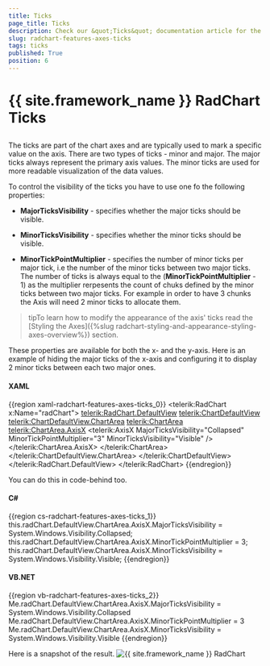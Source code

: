 ```yaml
---
title: Ticks
page_title: Ticks
description: Check our &quot;Ticks&quot; documentation article for the RadChart {{ site.framework_name }} control.
slug: radchart-features-axes-ticks
tags: ticks
published: True
position: 6
---
```


# {{ site.framework_name }} RadChart Ticks



## 

The ticks are part of the chart axes and are typically used to mark a specific value on the axis. There are two types of ticks - minor and major. The major ticks always represent the primary axis values. The minor ticks are used for more readable visualization of the data values.

To control the visibility of the ticks you have to use one fo the following properties:

* __MajorTicksVisibility__ - specifies whether the major ticks should be visible.

* __MinorTicksVisibility__ - specifies whether the minor ticks should be visible.

* __MinorTickPointMultiplier__ - specifies the number of minor ticks per major tick, i.e the number of the minor ticks between two major ticks. The number of ticks is always equal to the (__MinorTickPointMultiplier__ - 1) as the multiplier rerpesents the count of chuks defined by the minor ticks between two major ticks. For example in order to have 3 chunks the Axis will need 2 minor ticks to allocate them.

>tipTo learn how to modify the appearance of the axis' ticks read the [Styling the Axes]({%slug radchart-styling-and-appearance-styling-axes-overview%}) section.

These properties are available for both the x- and the y-axis. Here is an example of hiding the major ticks of the x-axis and configuring it to display 2 minor ticks between each two major ones.

#### __XAML__

{{region xaml-radchart-features-axes-ticks_0}}
	<telerik:RadChart x:Name="radChart">
	    <telerik:RadChart.DefaultView>
	        <telerik:ChartDefaultView>
	            <telerik:ChartDefaultView.ChartArea>
	                <telerik:ChartArea>
	                    <telerik:ChartArea.AxisX>
	                        <telerik:AxisX MajorTicksVisibility="Collapsed"
	                                       MinorTickPointMultiplier="3"
	                                       MinorTicksVisibility="Visible" />
	                    </telerik:ChartArea.AxisX>
	                </telerik:ChartArea>
	            </telerik:ChartDefaultView.ChartArea>
	        </telerik:ChartDefaultView>
	    </telerik:RadChart.DefaultView>
	</telerik:RadChart>
{{endregion}}



You can do this in code-behind too.

#### __C#__

{{region cs-radchart-features-axes-ticks_1}}
	this.radChart.DefaultView.ChartArea.AxisX.MajorTicksVisibility = System.Windows.Visibility.Collapsed;
	this.radChart.DefaultView.ChartArea.AxisX.MinorTickPointMultiplier = 3;
	this.radChart.DefaultView.ChartArea.AxisX.MinorTicksVisibility = System.Windows.Visibility.Visible;
{{endregion}}



#### __VB.NET__

{{region vb-radchart-features-axes-ticks_2}}
	Me.radChart.DefaultView.ChartArea.AxisX.MajorTicksVisibility = System.Windows.Visibility.Collapsed
	Me.radChart.DefaultView.ChartArea.AxisX.MinorTickPointMultiplier = 3
	Me.radChart.DefaultView.ChartArea.AxisX.MinorTicksVisibility = System.Windows.Visibility.Visible
{{endregion}}



Here is a snapshot of the result.
![{{ site.framework_name }} RadChart  ](images/RadChart_Features_Axes_Ticks_01.png)

